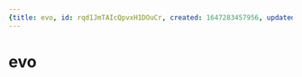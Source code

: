 ```yaml
---
{title: evo, id: rqd1JmTAIcQpvxH1DOuCr, created: 1647283457956, updated: 1647283457956}
---
```

# evo

